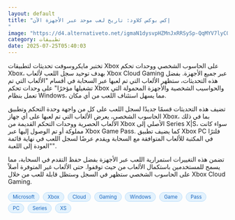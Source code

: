 ```yaml
---
layout: default
title: "إكس بوكس كلاود: تاريخ لعب موحد عبر الأجهزة الآن
"
image: "https://d4.alternativeto.net/igmaN1dysvpHZMnJxRRSySp-QqMYV7lyCQsp6APSqlU/rs:fill:1520:760:0/g:ce:0:0/YWJzOi8vZGlzdC9jb250ZW50LzE3NTM0MjI1MzQyMTEucG5n.png"
category: تطبيقات
date: 2025-07-25T05:40:03
---
```


تختبر مايكروسوفت تحديثات لتطبيقات Xbox على الحاسوب الشخصي ووحدات تحكم Xbox، بهدف توحيد سجل اللعب لألعاب Xbox Cloud Gaming عبر جميع الأجهزة. بفضل هذه التحديثات، ستظهر الألعاب التي تم لعبها عبر السحابة في أقسام "الألعاب التي تم تشغيلها مؤخرًا" على وحدات تحكم Xbox والحواسيب الشخصية والأجهزة المحمولة التي تعمل بنظام Windows، مما يسهل استئناف اللعب من أي مكان.

تضيف هذه التحديثات قسمًا جديدًا لسجل اللعب على كل من واجهة وحدة التحكم وتطبيق الحاسوب الشخصي، يعرض الألعاب التي تم لعبها على أي جهاز Xbox، بما في ذلك الألعاب الحصرية ووحدات التحكم القديمة من Xbox الأصلي إلى Series X|S، سواء كانت مملوكة أو تم الوصول إليها عبر Xbox Game Pass. كما يضيف تطبيق Xbox PC فلترًا في المكتبة للألعاب المتوافقة مع السحابة ويقدم عرضًا لسجل اللعب في نهاية قائمة "العودة إلى اللعبة".

تضمن هذه التغييرات استمرارية اللعب عبر الأجهزة بفضل حفظ التقدم في السحابة، مما يسمح للمستخدمين باستكمال الألعاب من حيث توقفوا. حتى الألعاب غير المتوفرة أصلاً على الحاسوب الشخصي ستظهر في السجل وستظل قابلة للعب من خلال Xbox Cloud Gaming.

<div style="margin-top:2px; margin-bottom:2px;"><a href="https://bidjadraft.github.io/?query=Microsoft" style="background:#e3f2fd; color:#1565c0; font-size:80%; border-radius:12px; padding:3px 10px; margin:2px 4px 2px 0; display:inline-block; border:1px solid #bbdefb; text-decoration:none;">Microsoft</a> <a href="https://bidjadraft.github.io/?query=Xbox" style="background:#e3f2fd; color:#1565c0; font-size:80%; border-radius:12px; padding:3px 10px; margin:2px 4px 2px 0; display:inline-block; border:1px solid #bbdefb; text-decoration:none;">Xbox</a> <a href="https://bidjadraft.github.io/?query=Cloud" style="background:#e3f2fd; color:#1565c0; font-size:80%; border-radius:12px; padding:3px 10px; margin:2px 4px 2px 0; display:inline-block; border:1px solid #bbdefb; text-decoration:none;">Cloud</a> <a href="https://bidjadraft.github.io/?query=Gaming" style="background:#e3f2fd; color:#1565c0; font-size:80%; border-radius:12px; padding:3px 10px; margin:2px 4px 2px 0; display:inline-block; border:1px solid #bbdefb; text-decoration:none;">Gaming</a> <a href="https://bidjadraft.github.io/?query=Windows" style="background:#e3f2fd; color:#1565c0; font-size:80%; border-radius:12px; padding:3px 10px; margin:2px 4px 2px 0; display:inline-block; border:1px solid #bbdefb; text-decoration:none;">Windows</a> <a href="https://bidjadraft.github.io/?query=Game" style="background:#e3f2fd; color:#1565c0; font-size:80%; border-radius:12px; padding:3px 10px; margin:2px 4px 2px 0; display:inline-block; border:1px solid #bbdefb; text-decoration:none;">Game</a> <a href="https://bidjadraft.github.io/?query=Pass" style="background:#e3f2fd; color:#1565c0; font-size:80%; border-radius:12px; padding:3px 10px; margin:2px 4px 2px 0; display:inline-block; border:1px solid #bbdefb; text-decoration:none;">Pass</a> <a href="https://bidjadraft.github.io/?query=PC" style="background:#e3f2fd; color:#1565c0; font-size:80%; border-radius:12px; padding:3px 10px; margin:2px 4px 2px 0; display:inline-block; border:1px solid #bbdefb; text-decoration:none;">PC</a> <a href="https://bidjadraft.github.io/?query=Series" style="background:#e3f2fd; color:#1565c0; font-size:80%; border-radius:12px; padding:3px 10px; margin:2px 4px 2px 0; display:inline-block; border:1px solid #bbdefb; text-decoration:none;">Series</a> <a href="https://bidjadraft.github.io/?query=XS" style="background:#e3f2fd; color:#1565c0; font-size:80%; border-radius:12px; padding:3px 10px; margin:2px 4px 2px 0; display:inline-block; border:1px solid #bbdefb; text-decoration:none;">XS</a></div><br><br>
